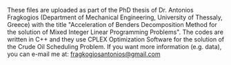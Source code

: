 These files are uploaded as part of the PhD thesis of Dr. Antonios Fragkogios (Department of Mechanical Engineering, University of Thessaly, Greece) with the title "Acceleration of Benders Decomposition Method for the solution of Mixed Integer Linear Programming Problems".
The codes are written in C++ and they use CPLEX Optimization Software for the solution of the Crude Oil Scheduling Problem.
If you want more information (e.g. data), you can e-mail me at: fragkogiosantonios@gmail.com

